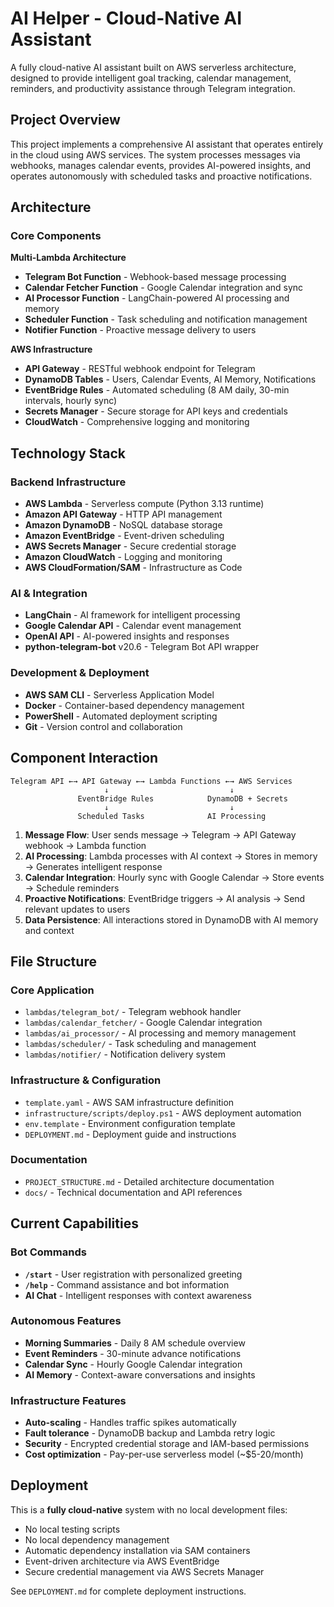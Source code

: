 # AI Helper - Cloud-Native AI Assistant

A fully cloud-native AI assistant built on AWS serverless architecture, designed to provide intelligent goal tracking, calendar management, reminders, and productivity assistance through Telegram integration.

## Project Overview

This project implements a comprehensive AI assistant that operates entirely in the cloud using AWS services. The system processes messages via webhooks, manages calendar events, provides AI-powered insights, and operates autonomously with scheduled tasks and proactive notifications.

## Architecture

### Core Components

**Multi-Lambda Architecture**
- **Telegram Bot Function** - Webhook-based message processing
- **Calendar Fetcher Function** - Google Calendar integration and sync
- **AI Processor Function** - LangChain-powered AI processing and memory
- **Scheduler Function** - Task scheduling and notification management
- **Notifier Function** - Proactive message delivery to users

**AWS Infrastructure**
- **API Gateway** - RESTful webhook endpoint for Telegram
- **DynamoDB Tables** - Users, Calendar Events, AI Memory, Notifications
- **EventBridge Rules** - Automated scheduling (8 AM daily, 30-min intervals, hourly sync)
- **Secrets Manager** - Secure storage for API keys and credentials
- **CloudWatch** - Comprehensive logging and monitoring

## Technology Stack

### Backend Infrastructure
- **AWS Lambda** - Serverless compute (Python 3.13 runtime)
- **Amazon API Gateway** - HTTP API management
- **Amazon DynamoDB** - NoSQL database storage
- **Amazon EventBridge** - Event-driven scheduling
- **AWS Secrets Manager** - Secure credential storage
- **Amazon CloudWatch** - Logging and monitoring
- **AWS CloudFormation/SAM** - Infrastructure as Code

### AI & Integration
- **LangChain** - AI framework for intelligent processing
- **Google Calendar API** - Calendar event management
- **OpenAI API** - AI-powered insights and responses
- **python-telegram-bot** v20.6 - Telegram Bot API wrapper

### Development & Deployment
- **AWS SAM CLI** - Serverless Application Model
- **Docker** - Container-based dependency management
- **PowerShell** - Automated deployment scripting
- **Git** - Version control and collaboration

## Component Interaction

```
Telegram API ←→ API Gateway ←→ Lambda Functions ←→ AWS Services
                     ↓                           ↓
               EventBridge Rules            DynamoDB + Secrets
                     ↓                           ↓
               Scheduled Tasks              AI Processing
```

1. **Message Flow**: User sends message → Telegram → API Gateway webhook → Lambda function
2. **AI Processing**: Lambda processes with AI context → Stores in memory → Generates intelligent response
3. **Calendar Integration**: Hourly sync with Google Calendar → Store events → Schedule reminders
4. **Proactive Notifications**: EventBridge triggers → AI analysis → Send relevant updates to users
5. **Data Persistence**: All interactions stored in DynamoDB with AI memory and context

## File Structure

### Core Application
- `lambdas/telegram_bot/` - Telegram webhook handler
- `lambdas/calendar_fetcher/` - Google Calendar integration
- `lambdas/ai_processor/` - AI processing and memory management
- `lambdas/scheduler/` - Task scheduling and management
- `lambdas/notifier/` - Notification delivery system

### Infrastructure & Configuration
- `template.yaml` - AWS SAM infrastructure definition
- `infrastructure/scripts/deploy.ps1` - AWS deployment automation
- `env.template` - Environment configuration template
- `DEPLOYMENT.md` - Deployment guide and instructions

### Documentation
- `PROJECT_STRUCTURE.md` - Detailed architecture documentation
- `docs/` - Technical documentation and API references

## Current Capabilities

### Bot Commands
- **`/start`** - User registration with personalized greeting
- **`/help`** - Command assistance and bot information
- **AI Chat** - Intelligent responses with context awareness

### Autonomous Features
- **Morning Summaries** - Daily 8 AM schedule overview
- **Event Reminders** - 30-minute advance notifications
- **Calendar Sync** - Hourly Google Calendar integration
- **AI Memory** - Context-aware conversations and insights

### Infrastructure Features
- **Auto-scaling** - Handles traffic spikes automatically
- **Fault tolerance** - DynamoDB backup and Lambda retry logic
- **Security** - Encrypted credential storage and IAM-based permissions
- **Cost optimization** - Pay-per-use serverless model (~$5-20/month)

## Deployment

This is a **fully cloud-native** system with no local development files:
- No local testing scripts
- No local dependency management
- Automatic dependency installation via SAM containers
- Event-driven architecture via AWS EventBridge
- Secure credential management via AWS Secrets Manager

See `DEPLOYMENT.md` for complete deployment instructions.
